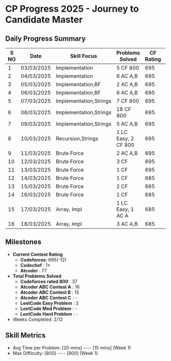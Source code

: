 # CP Progress 2025 - Journey to Candidate Master

## Daily Progress Summary
|S NO| Date       | Skill Focus             | Problems Solved       | CF Rating | Key Improvement|
|----|------------|-------------------------|-----------------------|-----------|----------------|
| 1  | 03/03/2025 | Implementation          | 5  CF 800             | 695       |             -  |
| 2  | 04/03/2025 | Implementation          | 6  AC A,B             | 695       |             -  |
| 3  | 05/03/2025 | Implementation,BF       | 2  AC A,B             | 695       |             -  |
| 4  | 06/03/2025 | Implementation,BF       | 6  AC A,B             | 695       |             -  |
| 5  | 07/03/2025 | Implementation,Strings  | 7  CF 800             | 695       |             -  |
| 6  | 08/03/2025 | Implementation,Strings  | 18 CF 800             | 695       |             -  |
| 7  | 09/03/2025 | Implementation,Strings  | 5  AC A,B             | 695       |             -  |
| 8  | 10/03/2025 | Recursion,Strings       | 1  LC Easy, 2 CF 800  | 695       |             -  |
| 9  | 11/03/2025 | Brute Force             | 2  AC A,B             | 695       |             -  |
| 10 | 12/03/2025 | Brute Force             | 3  CF                 | 695       |             -  |
| 11 | 13/03/2025 | Brute Force             | 1  CF                 | 695       |             -  |
| 12 | 14/03/2025 | Brute Force             | 1  CF                 | 685       |             -  |
| 13 | 15/03/2025 | Brute Force             | 2  CF                 | 685       |             -  |
| 14 | 16/03/2025 | Brute Force             | 1  CF                 | 685       |             -  |
| 15 | 17/03/2025 | Array, Impl             | 1  LC Easy, 1 AC A    | 685       |             -  |
| 16 | 18/03/2025 | Array, Impl             | 3  AC A,B             | 685       |             -  |

## Milestones
- **Current Contest Rating**
  - **Codeforces**: 685(-12)
  - **Codechef**  : 1*
  - **Atcoder**   : 77
- **Total Problems Solved**
  - **Codeforces rated 800**  : 37 
  - **Atcoder ABC Contest A** : 16
  - **Atcoder ABC Contest B** : 15
  - **Atcoder ABC Contest C** : -
  - **LeetCode Easy Problem** : 2
  - **LeetCode Med  Problem** : -
  - **LeetCode Hard Problem** : -
- Weeks Completed: 2/12

## Skill Metrics
- Avg Time per Problem: [20 mins] ---- [15 mins] (Week 1)
- Max Difficulty: [800] ---- [800] (Week 1)
